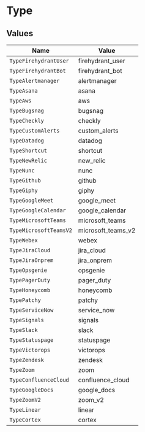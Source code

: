 # Type


## Values

| Name                   | Value                  |
| ---------------------- | ---------------------- |
| `TypeFirehydrantUser`  | firehydrant_user       |
| `TypeFirehydrantBot`   | firehydrant_bot        |
| `TypeAlertmanager`     | alertmanager           |
| `TypeAsana`            | asana                  |
| `TypeAws`              | aws                    |
| `TypeBugsnag`          | bugsnag                |
| `TypeCheckly`          | checkly                |
| `TypeCustomAlerts`     | custom_alerts          |
| `TypeDatadog`          | datadog                |
| `TypeShortcut`         | shortcut               |
| `TypeNewRelic`         | new_relic              |
| `TypeNunc`             | nunc                   |
| `TypeGithub`           | github                 |
| `TypeGiphy`            | giphy                  |
| `TypeGoogleMeet`       | google_meet            |
| `TypeGoogleCalendar`   | google_calendar        |
| `TypeMicrosoftTeams`   | microsoft_teams        |
| `TypeMicrosoftTeamsV2` | microsoft_teams_v2     |
| `TypeWebex`            | webex                  |
| `TypeJiraCloud`        | jira_cloud             |
| `TypeJiraOnprem`       | jira_onprem            |
| `TypeOpsgenie`         | opsgenie               |
| `TypePagerDuty`        | pager_duty             |
| `TypeHoneycomb`        | honeycomb              |
| `TypePatchy`           | patchy                 |
| `TypeServiceNow`       | service_now            |
| `TypeSignals`          | signals                |
| `TypeSlack`            | slack                  |
| `TypeStatuspage`       | statuspage             |
| `TypeVictorops`        | victorops              |
| `TypeZendesk`          | zendesk                |
| `TypeZoom`             | zoom                   |
| `TypeConfluenceCloud`  | confluence_cloud       |
| `TypeGoogleDocs`       | google_docs            |
| `TypeZoomV2`           | zoom_v2                |
| `TypeLinear`           | linear                 |
| `TypeCortex`           | cortex                 |